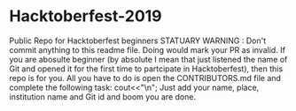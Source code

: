 # Hacktoberfest-2019
Public Repo for Hacktoberfest beginners
STATUARY WARNING : Don't commit anything to this readme file. Doing would mark your PR as invalid.
If you are abosulte beginner (by absolute I mean that just listened the name of Git and opened it for the first time to partcipate in Hacktoberfest), then this repo is for you.
All you have to do is open the CONTRIBUTORS.md file and complete the following task:
cout<<"\n";
Just add your name, place, institution name and Git id and boom you are done.
